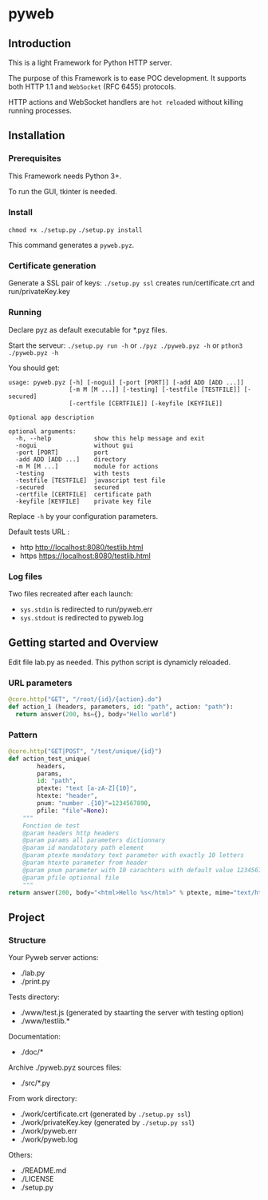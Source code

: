 # pyweb

## Introduction

This is a light Framework for Python HTTP server.

The purpose of this Framework is to ease POC development.
It supports both HTTP 1.1 and `WebSocket` (RFC 6455) protocols.

HTTP actions and WebSocket handlers are `hot reload`ed without killing running processes.


## Installation
### Prerequisites
This Framework needs Python 3+.

To run the GUI, tkinter is needed.

### Install
`chmod +x ./setup.py`
`./setup.py install`

This command generates a `pyweb.pyz`.

### Certificate generation
Generate a SSL pair of keys:
`./setup.py ssl`
creates run/certificate.crt and run/privateKey.key

### Running
Declare pyz as default executable for *.pyz files.

Start the serveur:
`./setup.py run -h`
or
`./pyz ./pyweb.pyz -h`
or
`pthon3 ./pyweb.pyz -h`

You should get:
```
usage: pyweb.pyz [-h] [-nogui] [-port [PORT]] [-add ADD [ADD ...]]
                 [-m M [M ...]] [-testing] [-testfile [TESTFILE]] [-secured]
                 [-certfile [CERTFILE]] [-keyfile [KEYFILE]]

Optional app description

optional arguments:
  -h, --help            show this help message and exit
  -nogui                without gui
  -port [PORT]          port
  -add ADD [ADD ...]    directory
  -m M [M ...]          module for actions
  -testing              with tests
  -testfile [TESTFILE]  javascript test file
  -secured              secured
  -certfile [CERTFILE]  certificate path
  -keyfile [KEYFILE]    private key file
```
Replace `-h`  by your configuration parameters.

Default tests URL :
 - http [http://localhost:8080/testlib.html](http://localhost:8080/testlib.html)
 - https [https://localhost:8080/testlib.html](https://localhost:8080/testlib.html)

### Log files

Two files recreated after each launch:
- `sys.stdin` is redirected to run/pyweb.err
- `sys.stdout` is redirected to pyweb.log


## Getting started and Overview

Edit file lab.py as needed.
This python script is dynamicly reloaded.

### URL parameters

```python
@core.http("GET", "/root/{id}/{action}.do")
def action_1 (headers, parameters, id: "path", action: "path"):
  return answer(200, hs={}, body="Hello world")
```

### Pattern

```python
@core.http("GET|POST", "/test/unique/{id}")
def action_test_unique(
        headers,
        params,
        id: "path",
        ptexte: "text [a-zA-Z]{10}",
        htexte: "header",
        pnum: "number .{10}"=1234567890,
        pfile: "file"=None):
    """
    Fonction de test
    @param headers http headers
    @param params all parameters dictionnary
    @param id mandatotory path element
    @param ptexte mandatory text parameter with exactly 10 letters
    @param htexte parameter from header
    @param pnum parameter with 10 carachters with default value 1234567890
    @param pfile optionnal file
    """
return answer(200, body="<html>Hello %s</html>" % ptexte, mime="text/html")
```

## Project

### Structure

Your Pyweb server actions:

 - ./lab.py
 - ./print.py

Tests directory:

 - ./www/test.js (generated by staarting the server with testing option)
 - ./www/testlib.*

Documentation:

 - ./doc/*

Archive ./pyweb.pyz sources files:

 - ./src/*.py

From work directory:

 - ./work/certificate.crt (generated by `./setup.py ssl`)
 - ./work/privateKey.key (generated by `./setup.py ssl`)
 - ./work/pyweb.err
 - ./work/pyweb.log

Others:

 - ./README.md
 - ./LICENSE
 - ./setup.py

